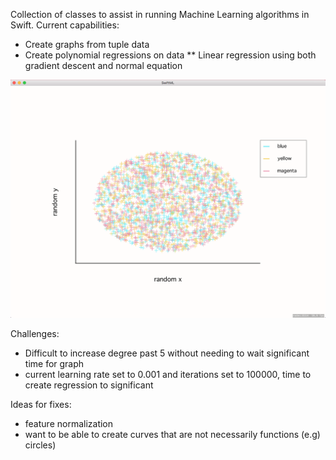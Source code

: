Collection of classes to assist in running Machine Learning algorithms in Swift.
Current capabilities:
* Create graphs from tuple data
* Create polynomial regressions on data
** Linear regression using both gradient descent and normal equation

![alt text](https://github.com/quawood/SwiftML/blob/master/SwiftML/sample.png)


Challenges:
* Difficult to increase degree past 5 without needing to wait significant time for graph
* current learning rate set to 0.001 and iterations set to 100000, time to create regression to significant

Ideas for fixes: 
* feature normalization
* want to be able to create curves that are not necessarily functions (e.g) circles)
